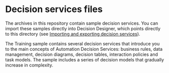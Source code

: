 # Decision services files

The archives in this repository contain sample decision services. You can import these samples directly into Decision Designer, which points directly to this directory (see [Importing and exporting decision services](https://www.ibm.com/docs/en/cloud-paks/cp-biz-automation/22.0.2?topic=decisions-importing-exporting-decision-services)).

The Training sample contains several decision services that introduce you to the main concepts of Automation Decision Services: business rules, data management, decision diagrams, decision tables, interaction policies and task models. The sample includes a series of decision models that gradually increase in complexity.

